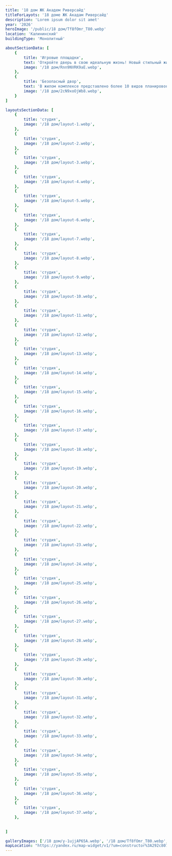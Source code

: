 ```yaml
---
title: '18 дом ЖК Академ Риверсайд'
titleForLayots: '18 доме ЖК Акадам Риверсайд'
description: 'Lorem ipsum dolor sit amet'
year: '2026'
heroImage: '/public/18 дом/Tf8fOmr_T80.webp'
location: 'Калининский'
buildingType: 'Монолитный'

aboutSectionData: [
    {
        title: 'Игровые площадки',
        text: 'Откройте дверь в свою идеальную жизнь! Новый стильный жилой комплекс — ваш личный рай! Комфорт, уют, и безграничные возможности ждут вас здесь! Наши улицы — путь к счастью, наши дворы — оазис умиротворения! Инфраструктура, которая удовлетворит все ваши потребности! Выберите комфортное место проживания, выберите наш жилой комплекс!»',
        image: '/18 дом/Rnn9NVRK9aE.webp',
    },
    {
        title: 'Безопасный двор',
        text: 'В жилом комплексе представлено более 10 видов планировок, некоторые из них, предусматривают большие панорамные окна.',
        image: '/18 дом/2cN9xoOjWb8.webp',
    }
]

layoutsSectionData: [
    {
        title: 'студия',
        image: '/18 дом/layout-1.webp',
    },
    {
        title: 'студия',
        image: '/18 дом/layout-2.webp',
    },
    {
        title: 'студия',
        image: '/18 дом/layout-3.webp',
    },
    {
        title: 'студия',
        image: '/18 дом/layout-4.webp',
    },
    {
        title: 'студия',
        image: '/18 дом/layout-5.webp',
    },
    {
        title: 'студия',
        image: '/18 дом/layout-6.webp',
    },
    {
        title: 'студия',
        image: '/18 дом/layout-7.webp',
    },
    {
        title: 'студия',
        image: '/18 дом/layout-8.webp',
    },
    {
        title: 'студия',
        image: '/18 дом/layout-9.webp',
    },
    {
        title: 'студия',
        image: '/18 дом/layout-10.webp',
    },
    {
        title: 'студия',
        image: '/18 дом/layout-11.webp',
    },
    {
        title: 'студия',
        image: '/18 дом/layout-12.webp',
    },
    {
        title: 'студия',
        image: '/18 дом/layout-13.webp',
    },
    {
        title: 'студия',
        image: '/18 дом/layout-14.webp',
    },
    {
        title: 'студия',
        image: '/18 дом/layout-15.webp',
    },
    {
        title: 'студия',
        image: '/18 дом/layout-16.webp',
    },
    {
        title: 'студия',
        image: '/18 дом/layout-17.webp',
    },
    {
        title: 'студия',
        image: '/18 дом/layout-18.webp',
    },
    {
        title: 'студия',
        image: '/18 дом/layout-19.webp',
    },
    {
        title: 'студия',
        image: '/18 дом/layout-20.webp',
    },
    {
        title: 'студия',
        image: '/18 дом/layout-21.webp',
    },
    {
        title: 'студия',
        image: '/18 дом/layout-22.webp',
    },
    {
        title: 'студия',
        image: '/18 дом/layout-23.webp',
    },
    {
        title: 'студия',
        image: '/18 дом/layout-24.webp',
    },
    {
        title: 'студия',
        image: '/18 дом/layout-25.webp',
    },
    {
        title: 'студия',
        image: '/18 дом/layout-26.webp',
    },
    {
        title: 'студия',
        image: '/18 дом/layout-27.webp',
    },
    {
        title: 'студия',
        image: '/18 дом/layout-28.webp',
    },
    {
        title: 'студия',
        image: '/18 дом/layout-29.webp',
    },
    {
        title: 'студия',
        image: '/18 дом/layout-30.webp',
    },
    {
        title: 'студия',
        image: '/18 дом/layout-31.webp',
    },
    {
        title: 'студия',
        image: '/18 дом/layout-32.webp',
    },
    {
        title: 'студия',
        image: '/18 дом/layout-33.webp',
    },
    {
        title: 'студия',
        image: '/18 дом/layout-34.webp',
    },
    {
        title: 'студия',
        image: '/18 дом/layout-35.webp',
    },
    {
        title: 'студия',
        image: '/18 дом/layout-36.webp',
    },
    {
        title: 'студия',
        image: '/18 дом/layout-37.webp',
    },
    
    
]

galleryImages: ['/18 дом/y-1ujjAP65A.webp', '/18 дом/Tf8fOmr_T80.webp', '/18 дом/MBxOAVByGW8.webp', '/18 дом/Q2NLPH0yKXY.webp', '/18 дом/2cN9xoOjWb8.webp', '/18 дом/FfjZO2ujrOY.webp', '/18 дом/Rnn9NVRK9aE.webp', '/18 дом/SNjq8tGZ378.webp']
mapLocation: "https://yandex.ru/map-widget/v1/?um=constructor%3A292c80783eb0a5bc087414db0d088987697cab40d819fa810fa405d2300c948f&amp;source=constructor"
---
```

